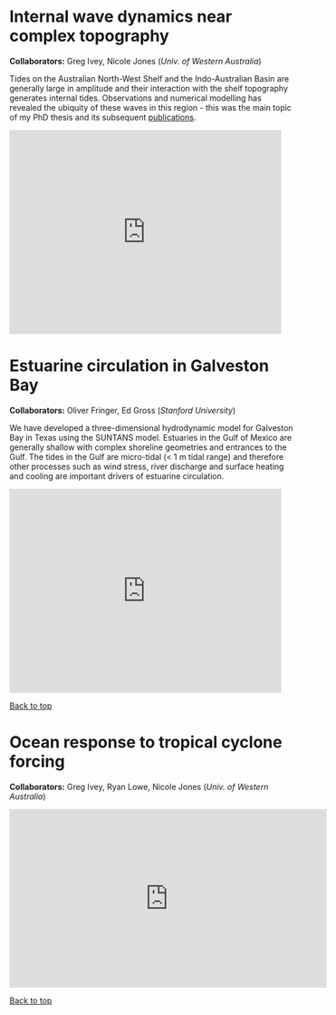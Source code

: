 <!--[Oil Spill Modelling](#oil-spill)

[Estuarine circulation in Galveston Bay, Texas](#estuarine-circulation-in-galveston-bay)

[Ocean response to tropical cyclone forcing](#ocean-response-to-tropical-cyclones)

[Internal wave dynamics near complex topography](#internal-wave-dynamics-near-complex-topography)

## Oil Spill Modelling<a id="oil-spill"></a>

**Collaborators:** Oliver Fringer (PI), Ed Gross (*Stanford University*), Ben Hodges (*Univ. of Texas*), Rob Hetland (*Texas A&M Univ.*)

Predicting the transport and fate of pollutants in the natural environment is an important application for numerical circulation models. We have applied the numerical model SUNTANS to investigate the transport pathways for oil and other tracers within the Gulf of Mexico nearshore bays. The main benefit for using a high-resolution 3D numerical model to simulate the transport is to reveal that dispersion is an inhomogeneous process and is enhanced near regions of complex topography - such as the constriction in the animation below - and/or in regions of strong baroclinicity. Numerical simulations like this can give a better estimate of defining regions susceptible to exposure to these pollutants. 

![Oilspill](images/Spill_AgeC.gif)
*Figure: Animation showing the release of a passive tracer in the SUNTANS model from the March 22nd 2014 barge spill site in Galveston Bay, TX. The tracer has an initial concentration of 1.0 and the color scale shows up to 1/1000th of the initial value. All times are in GMT. Note that since this tracer is passive, it does not behave exactly as oil would, in particular these are no buoyancy or weathering effects; there is no additional influence of wind stress on the plume. We maintain no guarantee as to the validity of these results. *

-->
# Internal wave dynamics near complex topography<a id="internal-wave-dynamics-near-complex-topography"></a>
**Collaborators:** Greg Ivey, Nicole Jones (*Univ. of Western Australia*)

Tides on the Australian North-West Shelf and the Indo-Australian Basin are generally
large in amplitude and their interaction with the shelf topography generates internal tides.
Observations and numerical modelling has revealed the ubiquity of these waves in this region - this
was the main topic of my PhD thesis and its subsequent [publications](Publications.md). 

<!--This animation of the high-passed filtered (150 km spatial filter) sea surface expression
from a 3D ocean model demonstrates the prevalence of these waves in the ocean.-->

<!-- <iframe width="480" height="360" src="https://www.youtube.com/embed/7DOCA_cUcYY" frameborder="0" allowfullscreen></iframe>-->
<iframe width="480" height="360" src="https://www.youtube.com/embed/T9jZW0B5js4" frameborder="0" allowfullscreen></iframe>


# Estuarine circulation in Galveston Bay<a id="estuarine-circulation-in-galveston-bay"></a>

**Collaborators:** Oliver Fringer, Ed Gross (*Stanford University*)

We have developed a three-dimensional hydrodynamic model for Galveston Bay in Texas using the 
SUNTANS model. Estuaries in the Gulf of Mexico are generally shallow with complex shoreline 
geometries and entrances to the Gulf. The tides in the Gulf are micro-tidal (< 1 m tidal range) 
and therefore other processes such as wind stress, river discharge and surface heating and
cooling are important drivers of estuarine circulation.

<iframe width="480" height="360" src="https://www.youtube.com/embed/ttiHKM8DuzA" frameborder="0" allowfullscreen></iframe>

<!--
<img src="images/SUNTANSMeshBasemap.jpg" alt="GalvestonMap" height="320" width="320"> 

*SUNTANS triangular mesh grid*

We have used realistic forcing conditions to drive the model for a five year hind cast period. 
We have used the following sources to drive the model:

- Open boundary T/S/u/v: TAMU ROMS shelf model
- Tidal open boundaries: OSU Gulf of Mexico tidal inversion model
- Atmospheric fluxes: North American Regional Reanalysis (NARR)
- Rivers: USGS stream gauge data

The model is being evaluated using data from: NOAA, Texas Water Development Board and University of Texas. 

<iframe width="480" height="360" src="https://www.youtube.com/embed/yxHHC3UjTkQ" frameborder="0" allowfullscreen></iframe>


### Links:
- [GISR Website](http://gisr.tamu.edu/)
- [SUNTANS NetCDF output hosted on TAMU THREDDS server](http://pong.tamu.edu/thredds/catalog/mrayson_galveston/catalog.html)
- [Texas A&M ROMS Texas-Louisiana Shelf Model](http://barataria.tamu.edu/thredds/catalog/txla_nesting6/catalog.html)

-->

[Back to top](#top)
# Ocean response to tropical cyclone forcing<a id="ocean-response-to-tropical-cyclones"></a>
**Collaborators:** Greg Ivey, Ryan Lowe, Nicole Jones (*Univ. of Western Australia*)

<iframe width="560" height="315" src="https://www.youtube.com/embed/6DxF5ww2Vus" frameborder="0" allow="accelerometer; autoplay; encrypted-media; gyroscope; picture-in-picture" allowfullscreen></iframe>

[Back to top](#top)

